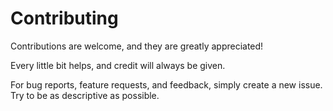 # Contributing

Contributions are welcome, and they are greatly appreciated!

Every little bit helps, and credit will always be given.

For bug reports, feature requests, and feedback, simply create a new issue. Try to be as descriptive as possible.
